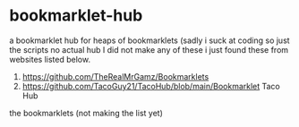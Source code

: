 # bookmarklet-hub
a bookmarklet hub for heaps of bookmarklets (sadly i suck at coding so just the scripts no actual hub
I did not make any of these i just found these from websites listed below.
1. https://github.com/TheRealMrGamz/Bookmarklets
2. https://github.com/TacoGuy21/TacoHub/blob/main/Bookmarklet Taco Hub

the bookmarklets (not making the list yet) 
